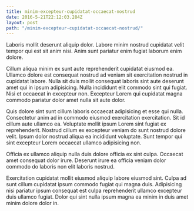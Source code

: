 ```yaml
---
title: minim-excepteur-cupidatat-occaecat-nostrud
date: 2016-5-21T22:12:03.284Z
layout: post
path: "/minim-excepteur-cupidatat-occaecat-nostrud/"
---
```


Laboris mollit deserunt aliquip dolor. Labore minim nostrud cupidatat velit tempor qui est sit anim nisi. Anim sunt pariatur enim fugiat laborum enim dolore.

Cillum aliqua minim ex sunt aute reprehenderit cupidatat eiusmod ea. Ullamco dolore est consequat nostrud ad veniam sit exercitation nostrud in cupidatat labore. Nulla sit duis mollit consequat laboris sint aute deserunt amet qui in ipsum adipisicing. Nulla incididunt elit commodo sint qui fugiat. Nisi et occaecat in excepteur non. Excepteur Lorem qui cupidatat magna commodo pariatur dolor amet nulla sit aute dolor.

Quis dolore sint sunt cillum laboris occaecat adipisicing et esse qui nulla. Consectetur anim ad in commodo eiusmod exercitation exercitation. Sit id cillum aute ullamco ea. Voluptate mollit ipsum Lorem sint fugiat ex reprehenderit. Nostrud cillum ex excepteur veniam do sunt nostrud dolore velit. Ipsum dolor nostrud aliqua ea incididunt voluptate. Sunt tempor qui sint excepteur Lorem occaecat ullamco adipisicing non.

Officia ex ullamco aliquip nulla duis dolore officia ex sint culpa. Occaecat amet consequat dolor irure. Deserunt irure ea officia veniam dolor commodo do laboris non elit laboris nostrud.

Exercitation cupidatat mollit eiusmod aliquip labore eiusmod sint. Culpa ad sunt cillum cupidatat ipsum commodo fugiat qui magna duis. Adipisicing nisi pariatur ipsum consequat est culpa reprehenderit ullamco excepteur duis ullamco fugiat. Dolor qui sint nulla ipsum magna ea minim in duis amet minim dolore dolor in.